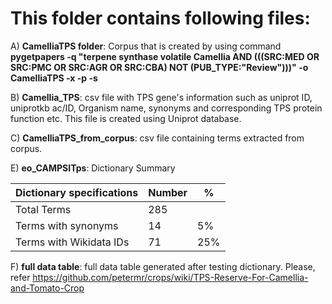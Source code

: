 # This folder contains following files:

A) **CamelliaTPS folder**: Corpus that is created by using command **pygetpapers -q "terpene synthase volatile Camellia AND (((SRC:MED OR SRC:PMC OR SRC:AGR OR SRC:CBA) NOT (PUB_TYPE:"Review")))" -o CamelliaTPS -x -p -s**

B) **Camellia_TPS**: csv file with TPS gene's information such as uniprot ID, uniprotkb ac/ID, Organism name, synonyms and corresponding TPS protein function etc. This file is created using Uniprot database.

C) **CamelliaTPS_from_corpus**: csv file containing terms extracted from corpus.

E) **eo_CAMPSITps**: Dictionary Summary 

| Dictionary specifications |Number |% |
   | --- | --- | --- |
   |Total Terms | 285| |
   |Terms with synonyms |14| 5% |
   |Terms with Wikidata IDs| 71| 25% |


F) **full data table**: full data table generated after testing dictionary. Please, refer https://github.com/petermr/crops/wiki/TPS-Reserve-For-Camellia-and-Tomato-Crop
